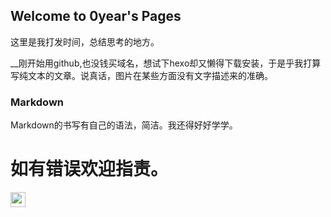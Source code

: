 ## Welcome to 0year's Pages

这里是我打发时间，总结思考的地方。


__刚开始用github,也没钱买域名，想试下hexo却又懒得下载安装，于是乎我打算写纯文本的文章。说真话，图片在某些方面没有文字描述来的准确。

### Markdown

Markdown的书写有自己的语法，简洁。我还得好好学学。

# 如有错误欢迎指责。
<img src="https://github.com/fluidicon.png"  height="24" width="24" herf="https://github.com/3rfahrung">
